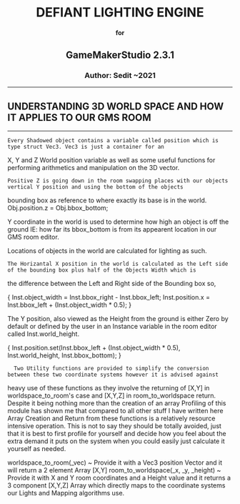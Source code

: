 

<div align="center">
<h1>DEFIANT LIGHTING ENGINE
</div>
<div align="center">
<h4>for
</div>
<div align="center">
<h2>GameMakerStudio 2.3.1
</div>
<div align="center">
<h3>Author: Sedit ~2021
</div>
 
 <hr>
 <h2>UNDERSTANDING 3D WORLD SPACE AND HOW IT APPLIES TO OUR GMS ROOM </h2>   
 <hr>


    Every Shadowed object contains a variable called position which is type struct Vec3. Vec3 is just a container for an
  X, Y and Z World position variable as well as some useful functions for performing arithmetics and manipulation on the 3D vector.

    Positive Z is going down in the room swapping places with our objects vertical Y position and using the bottom of the objects 
  bounding box as reference to where exactly its base is in the world. 
  Obj.position.z = Obj.bbox_bottom;
  
  Y coordinate in the world is used to determine how high an object is off the ground IE: how far its bbox_bottom is from its 
  appearent location in our GMS room editor.

  Locations of objects in the world are calculated for lighting as such.

    The Horizantal X position in the world is calculated as the Left side of the bounding box plus half of the Objects Width which is 
  the difference between the Left and Right side of the Bounding box so,
  
  {
      Inst.object_width = Inst.bbox_right - Inst.bbox_left;
      Inst.position.x = Inst.bbox_left + (Inst.object_width * 0.5);
  }
  
  The Y position, also viewed as the Height from the ground is either Zero by default or defined by the user in an Instance variable
  in the room editor called Inst.world_height.
  
  {
      Inst.position.set(Inst.bbox_left + (Inst.object_width * 0.5),  Inst.world_height, Inst.bbox_bottom);
  }

      Two Utility functions are provided to simplify the conversion between these two coordinate systems however it is advised against 
  heavy use of these functions as they involve the returning of [X,Y] in worldspace_to_room's case and [X,Y,Z] in room_to_worldspace
  return. Despite it being nothing more than the creation of an array Profiling of this module has shown me that compared to all other
  stuff I have written here Array Creation and Return from these functions is a relatively resource intensive operation. This is
  not to say they should be totally avoided, just that it is best to first profile for yourself and decide how you feel about 
  the extra demand it puts on the system when you could easily just calculate it yourself as needed.
  
   worldspace_to_room(_vec)              ~  Provide it with a Vec3 position Vector and it will return a 2 element Array [X,Y]
   room_to_worldspace(_x, _y, _height)   ~  Provide it with X and Y room coordinates and a Height value and it returns a 3 component [X,Y,Z] Array
                                       which directly maps to the coordinate systems our Lights and Mapping algorithms use.
